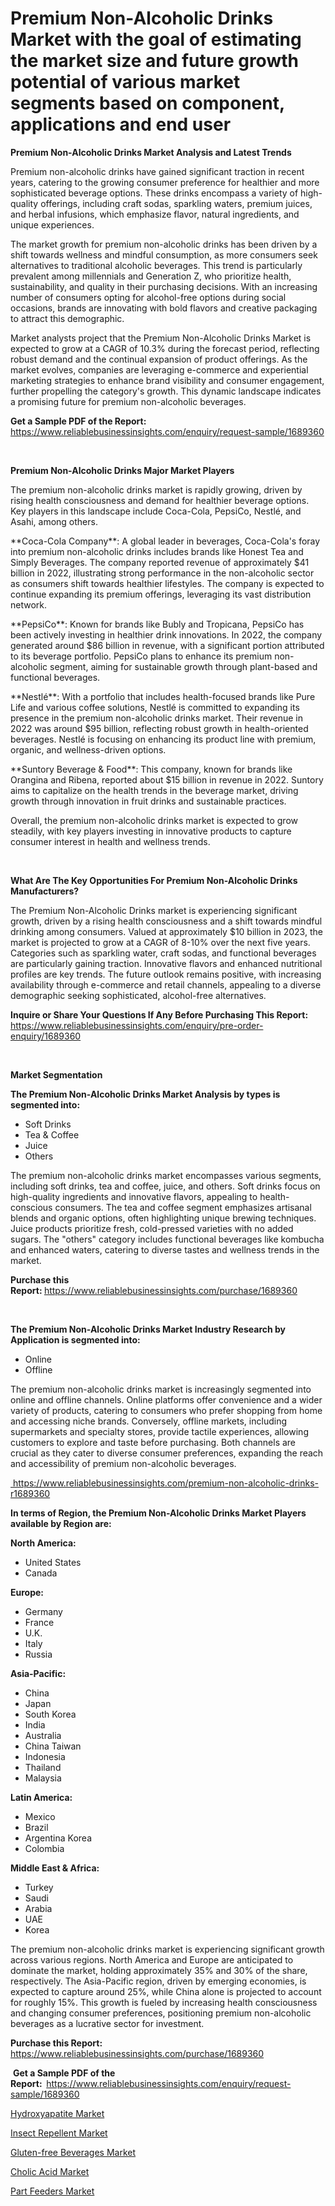 <p><h1>Premium Non-Alcoholic Drinks Market with the goal of estimating the market size and future growth potential of various market segments based on component, applications and end user</h1></p><p><strong>Premium Non-Alcoholic Drinks Market Analysis and Latest Trends</strong></p>
<p><p>Premium non-alcoholic drinks have gained significant traction in recent years, catering to the growing consumer preference for healthier and more sophisticated beverage options. These drinks encompass a variety of high-quality offerings, including craft sodas, sparkling waters, premium juices, and herbal infusions, which emphasize flavor, natural ingredients, and unique experiences.</p><p>The market growth for premium non-alcoholic drinks has been driven by a shift towards wellness and mindful consumption, as more consumers seek alternatives to traditional alcoholic beverages. This trend is particularly prevalent among millennials and Generation Z, who prioritize health, sustainability, and quality in their purchasing decisions. With an increasing number of consumers opting for alcohol-free options during social occasions, brands are innovating with bold flavors and creative packaging to attract this demographic.</p><p>Market analysts project that the Premium Non-Alcoholic Drinks Market is expected to grow at a CAGR of 10.3% during the forecast period, reflecting robust demand and the continual expansion of product offerings. As the market evolves, companies are leveraging e-commerce and experiential marketing strategies to enhance brand visibility and consumer engagement, further propelling the category's growth. This dynamic landscape indicates a promising future for premium non-alcoholic beverages.</p></p>
<p><strong>Get a Sample PDF of the Report:&nbsp;</strong> <a href="https://www.reliablebusinessinsights.com/enquiry/request-sample/1689360?utm_campaign=1135&utm_medium=2&utm_source=Github&utm_content=ia&utm_term=17102024&utm_id=premium-non-alcoholic-drinks">https://www.reliablebusinessinsights.com/enquiry/request-sample/1689360</a></p>
<p>&nbsp;</p>
<p><strong>Premium Non-Alcoholic Drinks Major Market Players</strong></p>
<p><p>The premium non-alcoholic drinks market is rapidly growing, driven by rising health consciousness and demand for healthier beverage options. Key players in this landscape include Coca-Cola, PepsiCo, Nestlé, and Asahi, among others.</p><p>**Coca-Cola Company**: A global leader in beverages, Coca-Cola's foray into premium non-alcoholic drinks includes brands like Honest Tea and Simply Beverages. The company reported revenue of approximately $41 billion in 2022, illustrating strong performance in the non-alcoholic sector as consumers shift towards healthier lifestyles. The company is expected to continue expanding its premium offerings, leveraging its vast distribution network.</p><p>**PepsiCo**: Known for brands like Bubly and Tropicana, PepsiCo has been actively investing in healthier drink innovations. In 2022, the company generated around $86 billion in revenue, with a significant portion attributed to its beverage portfolio. PepsiCo plans to enhance its premium non-alcoholic segment, aiming for sustainable growth through plant-based and functional beverages.</p><p>**Nestlé**: With a portfolio that includes health-focused brands like Pure Life and various coffee solutions, Nestlé is committed to expanding its presence in the premium non-alcoholic drinks market. Their revenue in 2022 was around $95 billion, reflecting robust growth in health-oriented beverages. Nestlé is focusing on enhancing its product line with premium, organic, and wellness-driven options.</p><p>**Suntory Beverage & Food**: This company, known for brands like Orangina and Ribena, reported about $15 billion in revenue in 2022. Suntory aims to capitalize on the health trends in the beverage market, driving growth through innovation in fruit drinks and sustainable practices.</p><p>Overall, the premium non-alcoholic drinks market is expected to grow steadily, with key players investing in innovative products to capture consumer interest in health and wellness trends.</p></p>
<p>&nbsp;</p>
<p><strong>What Are The Key Opportunities For Premium Non-Alcoholic Drinks Manufacturers?</strong></p>
<p><p>The Premium Non-Alcoholic Drinks market is experiencing significant growth, driven by a rising health consciousness and a shift towards mindful drinking among consumers. Valued at approximately $10 billion in 2023, the market is projected to grow at a CAGR of 8-10% over the next five years. Categories such as sparkling water, craft sodas, and functional beverages are particularly gaining traction. Innovative flavors and enhanced nutritional profiles are key trends. The future outlook remains positive, with increasing availability through e-commerce and retail channels, appealing to a diverse demographic seeking sophisticated, alcohol-free alternatives.</p></p>
<p><strong>Inquire or Share Your Questions If Any Before Purchasing This Report:</strong> <a href="https://www.reliablebusinessinsights.com/enquiry/pre-order-enquiry/1689360?utm_campaign=1135&utm_medium=2&utm_source=Github&utm_content=ia&utm_term=17102024&utm_id=premium-non-alcoholic-drinks">https://www.reliablebusinessinsights.com/enquiry/pre-order-enquiry/1689360</a></p>
<p>&nbsp;</p>
<p><strong>Market Segmentation</strong></p>
<p><strong>The Premium Non-Alcoholic Drinks Market Analysis by types is segmented into:</strong></p>
<p><ul><li>Soft Drinks</li><li>Tea & Coffee</li><li>Juice</li><li>Others</li></ul></p>
<p><p>The premium non-alcoholic drinks market encompasses various segments, including soft drinks, tea and coffee, juice, and others. Soft drinks focus on high-quality ingredients and innovative flavors, appealing to health-conscious consumers. The tea and coffee segment emphasizes artisanal blends and organic options, often highlighting unique brewing techniques. Juice products prioritize fresh, cold-pressed varieties with no added sugars. The "others" category includes functional beverages like kombucha and enhanced waters, catering to diverse tastes and wellness trends in the market.</p></p>
<p><strong>Purchase this Report:&nbsp;</strong><a href="https://www.reliablebusinessinsights.com/purchase/1689360?utm_campaign=1135&utm_medium=2&utm_source=Github&utm_content=ia&utm_term=17102024&utm_id=premium-non-alcoholic-drinks">https://www.reliablebusinessinsights.com/purchase/1689360</a></p>
<p>&nbsp;</p>
<p><strong>The Premium Non-Alcoholic Drinks Market Industry Research by Application is segmented into:</strong></p>
<p><ul><li>Online</li><li>Offline</li></ul></p>
<p><p>The premium non-alcoholic drinks market is increasingly segmented into online and offline channels. Online platforms offer convenience and a wider variety of products, catering to consumers who prefer shopping from home and accessing niche brands. Conversely, offline markets, including supermarkets and specialty stores, provide tactile experiences, allowing customers to explore and taste before purchasing. Both channels are crucial as they cater to diverse consumer preferences, expanding the reach and accessibility of premium non-alcoholic beverages.</p></p>
<p><a href="https://www.reliablebusinessinsights.com/premium-non-alcoholic-drinks-r1689360?utm_campaign=1135&utm_medium=2&utm_source=Github&utm_content=ia&utm_term=17102024&utm_id=premium-non-alcoholic-drinks">&nbsp;https://www.reliablebusinessinsights.com/premium-non-alcoholic-drinks-r1689360</a></p>
<p><strong>In terms of Region, the Premium Non-Alcoholic Drinks Market Players available by Region are:</strong></p>
<p>
    <p> <strong> North America: </strong>
        <ul>
            <li>United States</li>
            <li>Canada</li>
        </ul>
        </p> 
    <p> <strong> Europe: </strong>
        <ul>
            <li>Germany</li>
            <li>France</li>
            <li>U.K.</li>
            <li>Italy</li>
            <li>Russia</li>
        </ul>
        </p> 
    <p> <strong> Asia-Pacific: </strong>
        <ul>
            <li>China</li>
            <li>Japan</li>
            <li>South Korea</li>
            <li>India</li>
            <li>Australia</li>
            <li>China Taiwan</li>
            <li>Indonesia</li>
            <li>Thailand</li>
            <li>Malaysia</li>
        </ul>
        </p> 
    <p> <strong> Latin America: </strong>
        <ul>
            <li>Mexico</li>
            <li>Brazil</li>
            <li>Argentina Korea</li>
            <li>Colombia</li>
        </ul>
        </p> 
    <p> <strong> Middle East & Africa: </strong>
        <ul>
            <li>Turkey</li>
            <li>Saudi</li>
            <li>Arabia</li>
            <li>UAE</li>
            <li>Korea</li>
        </ul>
    </p>
    </p>
<p><p>The premium non-alcoholic drinks market is experiencing significant growth across various regions. North America and Europe are anticipated to dominate the market, holding approximately 35% and 30% of the share, respectively. The Asia-Pacific region, driven by emerging economies, is expected to capture around 25%, while China alone is projected to account for roughly 15%. This growth is fueled by increasing health consciousness and changing consumer preferences, positioning premium non-alcoholic beverages as a lucrative sector for investment.</p></p>
<p><strong>Purchase this Report: </strong><a href="https://www.reliablebusinessinsights.com/purchase/1689360?utm_campaign=1135&utm_medium=2&utm_source=Github&utm_content=ia&utm_term=17102024&utm_id=premium-non-alcoholic-drinks">https://www.reliablebusinessinsights.com/purchase/1689360</a></p>
<p>&nbsp;<strong>Get a Sample PDF of the Report:&nbsp;&nbsp;</strong><a href="https://www.reliablebusinessinsights.com/enquiry/request-sample/1689360?utm_campaign=1135&utm_medium=2&utm_source=Github&utm_content=ia&utm_term=17102024&utm_id=premium-non-alcoholic-drinks">https://www.reliablebusinessinsights.com/enquiry/request-sample/1689360</a></p>
<p><strong></strong></p>
<p><p><a href="https://www.linkedin.com/pulse/emerging-trends-hydroxyapatite-market-global-outlook-future-mzinf?utm_campaign=1135&utm_medium=2&utm_source=Github&utm_content=ia&utm_term=17102024&utm_id=premium-non-alcoholic-drinks">Hydroxyapatite Market</a></p><p><a href="https://www.linkedin.com/pulse/future-trends-global-insect-repellent-market-insights-analysis-mybif?utm_campaign=1135&utm_medium=2&utm_source=Github&utm_content=ia&utm_term=17102024&utm_id=premium-non-alcoholic-drinks">Insect Repellent Market</a></p><p><a href="https://github.com/rovj3gerson/Market-Research-Report-List-1/blob/main/gluten-free-beverages-market.md?utm_campaign=1135&utm_medium=2&utm_source=Github&utm_content=ia&utm_term=17102024&utm_id=premium-non-alcoholic-drinks">Gluten-free Beverages Market</a></p><p><a href="https://github.com/maq4brod/Market-Research-Report-List-1/blob/main/cholic-acid-market.md?utm_campaign=1135&utm_medium=2&utm_source=Github&utm_content=ia&utm_term=17102024&utm_id=premium-non-alcoholic-drinks">Cholic Acid Market</a></p><p><a href="https://issuu.com/reportprime-2/docs/part-feeders-market-size-2030.pptx_f01ebdb32ec173?utm_campaign=1135&utm_medium=2&utm_source=Github&utm_content=ia&utm_term=17102024&utm_id=premium-non-alcoholic-drinks">Part Feeders Market</a></p></p>